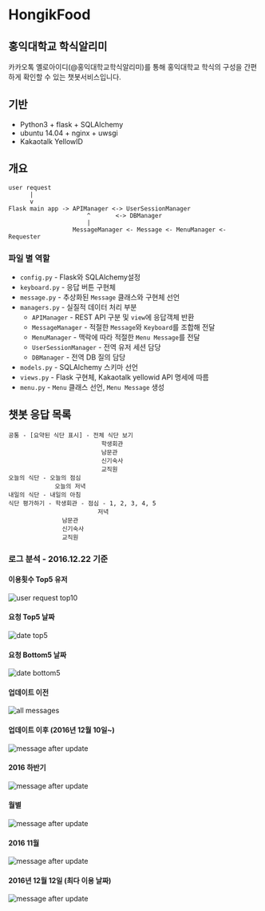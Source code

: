 # HongikFood

## 홍익대학교 학식알리미
카카오톡 옐로아이디(@홍익대학교학식알리미)를 통해
홍익대학교 학식의 구성을 간편하게 확인할 수 있는 챗봇서비스입니다.

## 기반
- Python3 + flask + SQLAlchemy
- ubuntu 14.04 + nginx + uwsgi
- Kakaotalk YellowID

## 개요
```
user request
      |
      v
Flask main app -> APIManager <-> UserSessionManager
                      ^       <-> DBManager
                      |
                  MessageManager <- Message <- MenuManager <- Requester
```

### 파일 별 역할
- `config.py` - Flask와 SQLAlchemy설정
- `keyboard.py` - 응답 버튼 구현체
- `message.py` - 추상화된 `Message` 클래스와 구현체 선언
- `managers.py` - 실질적 데이터 처리 부분
  - `APIManager` - REST API 구분 및 `view`에 응답객체 반환
  - `MessageManager` - 적절한 `Message`와 `Keyboard`를 조합해 전달
  - `MenuManager` - 맥락에 따라 적절한 `Menu Message`를 전달
  - `UserSessionManager` - 전역 유저 세션 담당
  - `DBManager` - 전역 DB 질의 담당
- `models.py` - SQLAlchemy 스키마 선언
- `views.py` - Flask 구현체, Kakaotalk yellowid API 명세에 따름
- `menu.py` - `Menu` 클래스 선언, `Menu Message` 생성

## 챗봇 응답 목록
```
공통 - [요약된 식단 표시] - 전체 식단 보기
                          학생회관
                          남문관
                          신기숙사
                          교직원
오늘의 식단 - 오늘의 점심
             오늘의 저녁
내일의 식단 - 내일의 아침
식단 평가하기 - 학생회관 - 점심 - 1, 2, 3, 4, 5
                         저녁
               남문관
               신기숙사
               교직원
```

### 로그 분석 - 2016.12.22 기준
#### 이용횟수 Top5 유저
![user request top10](https://github.com/JungWinter/HongikFood/blob/master/app/static/img/users_limit.png?raw=true)

#### 요청 Top5 날짜
![date top5](https://raw.githubusercontent.com/JungWinter/HongikFood/master/app/static/img/date_top5.png)

#### 요청 Bottom5 날짜
![date bottom5](https://raw.githubusercontent.com/JungWinter/HongikFood/master/app/static/img/date_bottom5.png)

#### 업데이트 이전
![all messages](https://raw.githubusercontent.com/JungWinter/HongikFood/master/app/static/img/messages_before_update.png)

#### 업데이트 이후 (2016년 12월 10일~)
![message after update](https://raw.githubusercontent.com/JungWinter/HongikFood/master/app/static/img/messages_after_update.png)

#### 2016 하반기
![message after update](https://raw.githubusercontent.com/JungWinter/HongikFood/master/app/static/img/2016.png)

#### 월별
![message after update](https://raw.githubusercontent.com/JungWinter/HongikFood/master/app/static/img/month.png)

#### 2016 11월
![message after update](https://raw.githubusercontent.com/JungWinter/HongikFood/master/app/static/img/2016-11.png)

#### 2016년 12월 12일 (최다 이용 날짜)
![message after update](https://raw.githubusercontent.com/JungWinter/HongikFood/master/app/static/img/2016-12-12.png)
